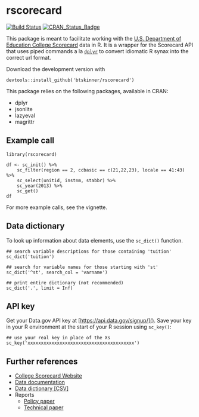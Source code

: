 # rscorecard

[![Build Status](https://travis-ci.org/btskinner/rscorecard.svg?branch=master)](https://travis-ci.org/btskinner/rscorecard)
[![CRAN_Status_Badge](http://www.r-pkg.org/badges/version/rscorecard)](http://cran.r-project.org/package=rscorecard)

This package is meant to facilitate working with the [U.S. Department of Education College Scorecard](https://collegescorecard.ed.gov) data in R. It is a wrapper
for the Scorecard API that uses piped commands a la [`dplyr`](http://github.com/hadley/dplyr) to convert idiomatic R synax into the correct url format.

Download the development version with

```{r}
devtools::install_github('btskinner/rscorecard')
```

This package relies on the following packages, available in CRAN:

* dplyr
* jsonlite
* lazyeval
* magrittr

## Example call

```{r}
library(rscorecard)

df <- sc_init() %>% 
    sc_filter(region == 2, ccbasic == c(21,22,23), locale == 41:43) %>% 
    sc_select(unitid, instnm, stabbr) %>% 
    sc_year(2013) %>% 
    sc_get()
df
```

For more example calls, see the vignette. 

## Data dictionary

To look up information about data elements, use the `sc_dict()` function. 

```{r}
## search variable descriptions for those containing 'tuition'
sc_dict('tuition')

## search for variable names for those starting with 'st'
sc_dict('^st', search_col = 'varname')

## print entire dictionary (not recommended)
sc_dict('.', limit = Inf)
```

## API key

Get your Data.gov API key at [https://api.data.gov/signup/]().
Save your key in your R environment at the start of your R session using `sc_key()`:

```{r}
## use your real key in place of the Xs
sc_key('xxxxxxxxxxxxxxxxxxxxxxxxxxxxxxxxxxxxxxxx')
```

## Further references

* [College Scorecard Website](https://collegescorecard.ed.gov)
* [Data documentation](https://collegescorecard.ed.gov/assets/FullDataDocumentation.pdf) 
* [Data dictionary [CSV]](https://collegescorecard.ed.gov/assets/CollegeScorecardDataDictionary-09-08-2015.csv)
* Reports
	* [Policy paper](https://collegescorecard.ed.gov/assets/BetterInformationForBetterCollegeChoiceAndInstitutionalPerformance.pdf)
	* [Technical paper](https://collegescorecard.ed.gov/assets/UsingFederalDataToMeasureAndImprovePerformance.pdf)